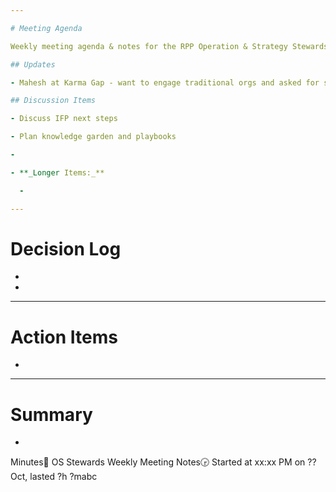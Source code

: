 ```yaml
---

# Meeting Agenda

Weekly meeting agenda & notes for the RPP Operation & Strategy Stewards team.

## Updates

- Mahesh at Karma Gap - want to engage traditional orgs and asked for some advice on how to do this. 

## Discussion Items

- Discuss IFP next steps

- Plan knowledge garden and playbooks

- 

- **_Longer Items:_**

  - 

---
```


# Decision Log

- 

- 

---

# Action Items

- 

---

# Summary

- 

Minutes📝 OS Stewards Weekly Meeting Notes🕞 Started at xx:xx PM on ?? Oct, lasted ?h ?mabc
